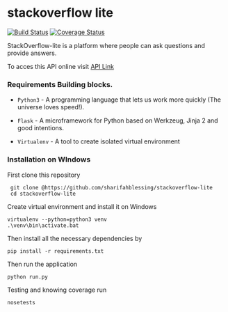 # stackoverflow lite
[![Build Status](https://travis-ci.org/sharifahblessing/stackoverflow-lite.svg?branch=develop)](https://travis-ci.org/sharifahblessing/stackoverflow-lite)
[![Coverage Status](https://coveralls.io/repos/github/sharifahblessing/stackoverflow-lite/badge.svg?branch=develop)](https://coveralls.io/github/sharifahblessing/stackoverflow-lite?branch=develop)

StackOverflow-lite is a platform where people can ask questions and provide answers.  

To acces this API online visit [API Link ](https://stackoverflow-app-lite.herokuapp.com)

### Requirements Building blocks.
- ```Python3``` - A programming language that lets us work more quickly (The universe loves speed!).

- ```Flask``` - A microframework for Python based on Werkzeug, Jinja 2 and good intentions.

- ```Virtualenv``` - A tool to create isolated virtual environment

### Installation on WIndows

First clone this repository
```
 git clone @https://github.com/sharifahblessing/stackoverflow-lite
 cd stackoverflow-lite
 ```

Create virtual environment and install it on Windows

 ```
 virtualenv --python=python3 venv
 .\venv\bin\activate.bat
 ```

Then install all the necessary dependencies by
 ```
pip install -r requirements.txt
 ```

Then run the application
 ```
 python run.py
 ```
 Testing and knowing coverage run 
 ```
nosetests 
 ```
